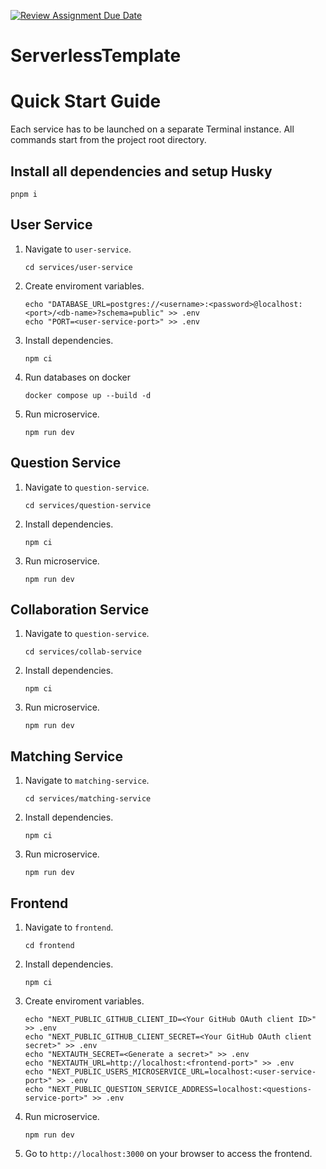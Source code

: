 [![Review Assignment Due Date](https://classroom.github.com/assets/deadline-readme-button-24ddc0f5d75046c5622901739e7c5dd533143b0c8e959d652212380cedb1ea36.svg)](https://classroom.github.com/a/UxpU_KWG)
# ServerlessTemplate

# Quick Start Guide
Each service has to be launched on a separate Terminal instance. All commands start from the project root directory.

## Install all dependencies and setup Husky
```
pnpm i
```

## User Service
1. Navigate to `user-service`.
   
   ```
   cd services/user-service
   ```
2. Create enviroment variables.
    ```
    echo "DATABASE_URL=postgres://<username>:<password>@localhost:<port>/<db-name>?schema=public" >> .env
    echo "PORT=<user-service-port>" >> .env
    ```
3. Install dependencies.
    ```
    npm ci
    ```
4. Run databases on docker
    ```
    docker compose up --build -d
    ```

5. Run microservice.
   ```
   npm run dev
   ```

## Question Service
1. Navigate to `question-service`.
   
   ```
   cd services/question-service
   ```
2. Install dependencies.
    ```
    npm ci
    ```

4. Run microservice.
   ```
   npm run dev
   ```

## Collaboration Service
1. Navigate to `question-service`.
   
   ```
   cd services/collab-service
   ```
2. Install dependencies.
    ```
    npm ci
    ```

3. Run microservice.
   ```
   npm run dev
   ```

## Matching Service
1. Navigate to `matching-service`.
   
   ```
   cd services/matching-service
   ```
2. Install dependencies.
    ```
    npm ci
    ```
3. Run microservice.
   ```
   npm run dev
   ```

## Frontend
1. Navigate to `frontend`.
   
   ```
   cd frontend
   ```
2. Install dependencies.
    ```
    npm ci
    ```
3. Create enviroment variables.
    ```
    echo "NEXT_PUBLIC_GITHUB_CLIENT_ID=<Your GitHub OAuth client ID>" >> .env
    echo "NEXT_PUBLIC_GITHUB_CLIENT_SECRET=<Your GitHub OAuth client secret>" >> .env
    echo "NEXTAUTH_SECRET=<Generate a secret>" >> .env
    echo "NEXTAUTH_URL=http://localhost:<frontend-port>" >> .env
    echo "NEXT_PUBLIC_USERS_MICROSERVICE_URL=localhost:<user-service-port>" >> .env
    echo "NEXT_PUBLIC_QUESTION_SERVICE_ADDRESS=localhost:<questions-service-port>" >> .env
    ```

4. Run microservice.
   ```
   npm run dev
   ```
5. Go to `http://localhost:3000` on your browser to access the frontend.
